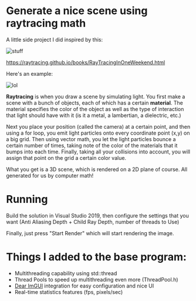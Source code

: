 # Generate a nice scene using raytracing math

A little side project I did inspired by this:

![stuff](https://images-na.ssl-images-amazon.com/images/I/414m4ETx0AL._SX342_SY445_QL70_ML2_.jpg)

https://raytracing.github.io/books/RayTracingInOneWeekend.html

 Here's an example:

![lol](https://user-images.githubusercontent.com/69275171/155463202-93d66f35-3458-45b7-aa9a-a05b76b96ba8.jpg)

**Raytracing** is when you draw a scene by simulating light. You first make a scene with a bunch of objects, each of which has a certain **material**. The material specifies the color of the object as well as the type of interaction that light should have with it (is it a metal, a lambertian, a dielectric, etc.)

Next you place your position (called the camera) at a certain point, and then using a for loop, you emit light particles onto every coordinate point (x,y) on a big grid. Then using vector math, you let the light particles bounce a certain number of times, taking note of the color of the materials that it bumps into each time. Finally, taking all your collisions into account, you will assign that point on the grid a certain color value.

What you get is a 3D scene, which is rendered on a 2D plane of course. All generated for us by computer math!

# Running

Build the solution in Visual Studio 2019, then configure the settings that you want (Anti Aliasing Depth + Child Ray Depth, number of threads to Use)

Finally, just press "Start Render" which will start rendering the image.



# Things I added to the base program:

- Multithreading capability using std::thread
- Thread Pools to speed up multithreading even more (ThreadPool.h)
- [Dear ImGUI](https://github.com/ocornut/imgui) integration for easy configuration and nice UI
- Real-time statistics features (fps, pixels/sec)

